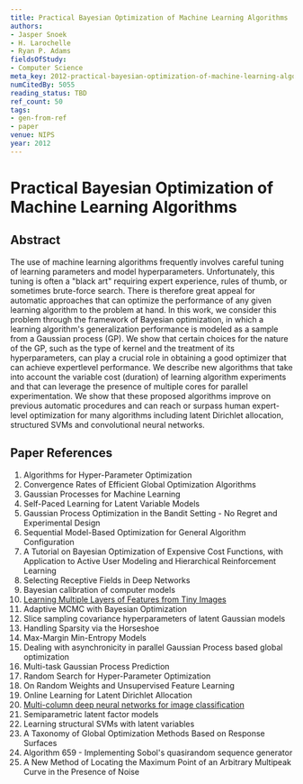 ```yaml
---
title: Practical Bayesian Optimization of Machine Learning Algorithms
authors:
- Jasper Snoek
- H. Larochelle
- Ryan P. Adams
fieldsOfStudy:
- Computer Science
meta_key: 2012-practical-bayesian-optimization-of-machine-learning-algorithms
numCitedBy: 5055
reading_status: TBD
ref_count: 50
tags:
- gen-from-ref
- paper
venue: NIPS
year: 2012
---
```


# Practical Bayesian Optimization of Machine Learning Algorithms

## Abstract

The use of machine learning algorithms frequently involves careful tuning of learning parameters and model hyperparameters. Unfortunately, this tuning is often a "black art" requiring expert experience, rules of thumb, or sometimes brute-force search. There is therefore great appeal for automatic approaches that can optimize the performance of any given learning algorithm to the problem at hand. In this work, we consider this problem through the framework of Bayesian optimization, in which a learning algorithm's generalization performance is modeled as a sample from a Gaussian process (GP). We show that certain choices for the nature of the GP, such as the type of kernel and the treatment of its hyperparameters, can play a crucial role in obtaining a good optimizer that can achieve expertlevel performance. We describe new algorithms that take into account the variable cost (duration) of learning algorithm experiments and that can leverage the presence of multiple cores for parallel experimentation. We show that these proposed algorithms improve on previous automatic procedures and can reach or surpass human expert-level optimization for many algorithms including latent Dirichlet allocation, structured SVMs and convolutional neural networks.

## Paper References

1. Algorithms for Hyper-Parameter Optimization
2. Convergence Rates of Efficient Global Optimization Algorithms
3. Gaussian Processes for Machine Learning
4. Self-Paced Learning for Latent Variable Models
5. Gaussian Process Optimization in the Bandit Setting - No Regret and Experimental Design
6. Sequential Model-Based Optimization for General Algorithm Configuration
7. A Tutorial on Bayesian Optimization of Expensive Cost Functions, with Application to Active User Modeling and Hierarchical Reinforcement Learning
8. Selecting Receptive Fields in Deep Networks
9. Bayesian calibration of computer models
10. [Learning Multiple Layers of Features from Tiny Images](2009-learning-multiple-layers-of-features-from-tiny-images)
11. Adaptive MCMC with Bayesian Optimization
12. Slice sampling covariance hyperparameters of latent Gaussian models
13. Handling Sparsity via the Horseshoe
14. Max-Margin Min-Entropy Models
15. Dealing with asynchronicity in parallel Gaussian Process based global optimization
16. Multi-task Gaussian Process Prediction
17. Random Search for Hyper-Parameter Optimization
18. On Random Weights and Unsupervised Feature Learning
19. Online Learning for Latent Dirichlet Allocation
20. [Multi-column deep neural networks for image classification](2012-multi-column-deep-neural-networks-for-image-classification)
21. Semiparametric latent factor models
22. Learning structural SVMs with latent variables
23. A Taxonomy of Global Optimization Methods Based on Response Surfaces
24. Algorithm 659 - Implementing Sobol's quasirandom sequence generator
25. A New Method of Locating the Maximum Point of an Arbitrary Multipeak Curve in the Presence of Noise
